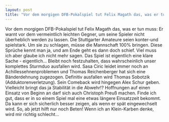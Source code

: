 ```yaml
---
layout: post
title: "Vor dem morgigen DFB-Pokalspiel tut Felix Magath das, was er tun muss: Er warnt vor dem vermeintlich leichten Gegner, um seine Spieler nicht überheblich werden zu lassen."
---
```


Vor dem morgigen DFB-Pokalspiel tut Felix Magath das, was er tun muss: Er warnt vor dem vermeintlich leichten Gegner, um seine Spieler nicht überheblich werden zu lassen. Die Stuttgarter Amateure seien konter-und spielstark. Um sie zu schlagen, müsse die Mannschaft 100% bringen. Diese Sprüche kennt man ja, und am Ende geht es dann doch schief. Viel muss ich aber glaube ich nicht mehr sagen. Das Spiel ist eigentlich eine klare Sache - eigentlich... Bleibt noch festzuhalten, dass wahrscheinlich unser komplettes Sturmduo ausfallen wird. Sasa Ciric leidet immer noch an Achillessehnenproblemen und Thomas Reichenberger hat sich eine Bänderdehnung zugezogen. Definitiv ausfallen wird Thomas Sobotzik (Adduktorenverletzung). Sein Comeback wird hingegen Alex Schur geben. Vielleicht bringt das ja Stabilität in die Abwehr!? Hoffnungen auf einen Einsatz von Beginn an darf sich auch Christoph Preuß machen. Finde ich gut, dass er in so einem Spiel mal eine etwas längere Einsatzzeit bekommt. Da kann er sich sicherlich besser zeigen, als wenn er spät eingewechselt wird. So, ab jetzt hilft nur noch Beten! Wenn ich an Klein-Karben denke, wird mir richtig schlecht...
